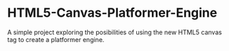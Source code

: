 # HTML5-Canvas-Platformer-Engine
A simple project exploring the posibilities of using the new HTML5 canvas tag to create a platformer engine.
